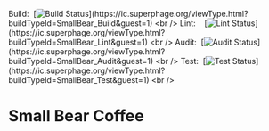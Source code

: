 Build: &nbsp;[![Build Status](https://ic.superphage.org/app/rest/builds/buildType:\(id:SmallBear_Build\)/statusIcon)](https://ic.superphage.org/viewType.html?buildTypeId=SmallBear_Build&guest=1) <br />
Lint: &nbsp;&nbsp;&nbsp;[![Lint Status](https://ic.superphage.org/app/rest/builds/buildType:\(id:SmallBear_Lint\)/statusIcon)](https://ic.superphage.org/viewType.html?buildTypeId=SmallBear_Lint&guest=1) <br />
Audit: &nbsp;[![Audit Status](https://ic.superphage.org/app/rest/builds/buildType:\(id:SmallBear_Audit\)/statusIcon)](https://ic.superphage.org/viewType.html?buildTypeId=SmallBear_Audit&guest=1) <br />
Test: &nbsp;[![Test Status](https://ic.superphage.org/app/rest/builds/buildType:\(id:SmallBear_Test\)/statusIcon)](https://ic.superphage.org/viewType.html?buildTypeId=SmallBear_Test&guest=1) <br />

# Small Bear Coffee



